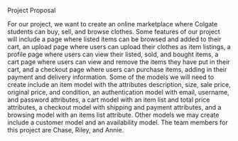 Project Proposal

For our project, we want to create an online marketplace where Colgate students can buy, sell, and browse clothes. Some features of our project will include a page where listed items can be browsed and added to their cart, an upload page where users can upload their clothes as item listings, a profile page where users can view their listed, sold, and bought items, a cart page where users can view and remove the items they have put in their cart, and a checkout page where users can purchase items, adding in their payment and delivery information. Some of the models we will need to create include an item model with the attributes description, size, sale price, original price, and condition, an authentication model with email, username, and password attributes, a cart model with an item list and total price attributes, a checkout model with shipping and payment attributes, and a browsing model with an items list attribute. Other models we may create include a customer model and an availability model. The team members for this project are Chase, Riley, and Annie.